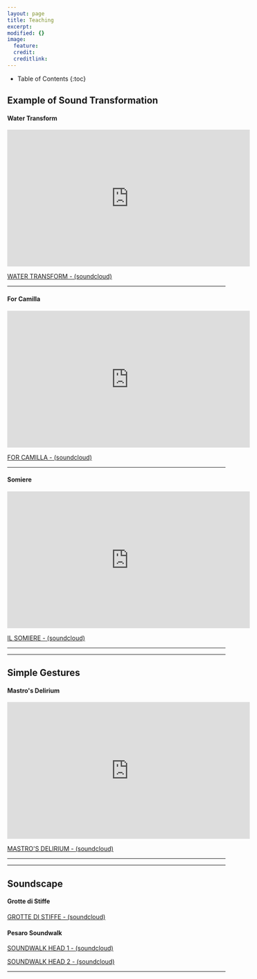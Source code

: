 ```yaml
---
layout: page
title: Teaching
excerpt: 
modified: {} 
image:
  feature: 
  credit: 
  creditlink: 
---
```


* Table of Contents
{:toc}

## Example of Sound Transformation 

#### Water Transform

<iframe width="560" height="315" src="https://www.youtube.com/embed/uHYPPBytZ8I" frameborder="0" allowfullscreen></iframe>

[WATER TRANSFORM - (soundcloud)](https://soundcloud.com/anthony-di-furia/example-water-transform) 

---

#### For Camilla

<iframe width="560" height="315" src="https://www.youtube.com/embed/EdN8uVzsLQ8" frameborder="0" allowfullscreen></iframe>


[FOR CAMILLA - (soundcloud)](https://soundcloud.com/anthony-di-furia/for-camilla) 

---

#### Somiere

<iframe width="560" height="315" src="https://www.youtube.com/embed/5LBgWs2t5bQ" frameborder="0" allowfullscreen></iframe>


[IL SOMIERE - (soundcloud)](https://soundcloud.com/anthony-di-furia/il-somiere) 

---


---

## Simple Gestures 

#### Mastro's Delirium

<iframe width="560" height="315" src="https://www.youtube.com/embed/h6kPW8sF5PQ" frameborder="0" allowfullscreen></iframe>

[MASTRO'S DELIRIUM - (soundcloud)](https://soundcloud.com/anthony-di-furia/mastros-delirium)

---

---

## Soundscape 

#### Grotte di Stiffe

[GROTTE DI STIFFE - (soundcloud)](https://soundcloud.com/anthony-di-furia/grotte-di-stiffe)


#### Pesaro Soundwalk

[SOUNDWALK HEAD 1 - (soundcloud)](https://soundcloud.com/anthony-di-furia/soundscape-pesaro-1)

[SOUNDWALK HEAD 2 - (soundcloud)](https://soundcloud.com/anthony-di-furia/soundscape-pesaro-2)


---




